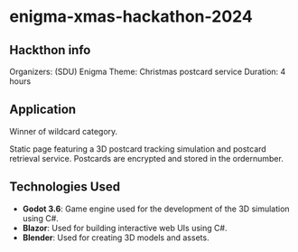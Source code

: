 # enigma-xmas-hackathon-2024

## Hackthon info

Organizers: (SDU) Enigma
Theme: Christmas postcard service
Duration: 4 hours

## Application

Winner of wildcard category.

Static page featuring a 3D postcard tracking simulation and postcard retrieval service.
Postcards are encrypted and stored in the ordernumber.


## Technologies Used

- **Godot 3.6**: Game engine used for the development of the 3D simulation using C#.
- **Blazor**: Used for building interactive web UIs using C#.
- **Blender**: Used for creating 3D models and assets.